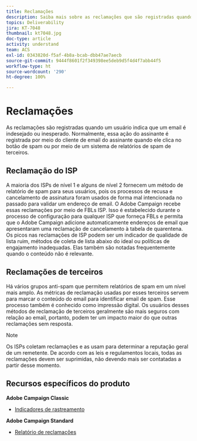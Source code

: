 ```yaml
---
title: Reclamações
description: Saiba mais sobre as reclamações que são registradas quando um usuário indica que um email é indesejado ou inesperado.
topics: Deliverability
jira: KT-7048
thumbnail: kt7048.jpg
doc-type: article
activity: understand
team: ACS
exl-id: 0343820d-f5af-4b8a-bcab-dbb47ae7aecb
source-git-commit: 9444f8601f2f349398ee5deb9d5f4d4f7abb44f5
workflow-type: ht
source-wordcount: '290'
ht-degree: 100%

---
```


# Reclamações

As reclamações são registradas quando um usuário indica que um email é indesejado ou inesperado. Normalmente, essa ação do assinante é registrada por meio do cliente de email do assinante quando ele clica no botão de spam ou por meio de um sistema de relatórios de spam de terceiros.

## Reclamação do ISP

A maioria dos ISPs de nível 1 e alguns de nível 2 fornecem um método de relatório de spam para seus usuários, pois os processos de recusa e cancelamento de assinatura foram usados de forma mal intencionada no passado para validar um endereço de email. O Adobe Campaign recebe essas reclamações por meio de FBLs ISP. Isso é estabelecido durante o processo de configuração para qualquer ISP que forneça FBLs e permita que o Adobe Campaign adicione automaticamente endereços de email que apresentaram uma reclamação de cancelamento à tabela de quarentena. Os picos nas reclamações de ISP podem ser um indicador de qualidade de lista ruim, métodos de coleta de lista abaixo do ideal ou políticas de engajamento inadequadas. Elas também são notadas frequentemente quando o conteúdo não é relevante.

## Reclamações de terceiros

Há vários grupos anti-spam que permitem relatórios de spam em um nível mais amplo. As métricas de reclamação usadas por esses terceiros servem para marcar o conteúdo do email para identificar email de spam. Esse processo também é conhecido como impressão digital. Os usuários desses métodos de reclamação de terceiros geralmente são mais seguros com relação ao email, portanto, podem ter um impacto maior do que outras reclamações sem resposta.

>[!NOTE]
>
>Os ISPs coletam reclamações e as usam para determinar a reputação geral de um remetente. De acordo com as leis e regulamentos locais, todas as reclamações devem ser suprimidas, não devendo mais ser contatadas a partir desse momento.

## Recursos específicos do produto

**Adobe Campaign Classic**

* [Indicadores de rastreamento](https://experienceleague.adobe.com/docs/campaign-classic/using/reporting/reports-on-deliveries/delivery-reports.html?lang=pt-BR#tracking-indicators)

**Adobe Campaign Standard**

* [Relatório de reclamações](https://experienceleague.adobe.com/docs/campaign-standard/using/reporting/list-of-reports/complaints.html?lang=pt-BR#reporting)
